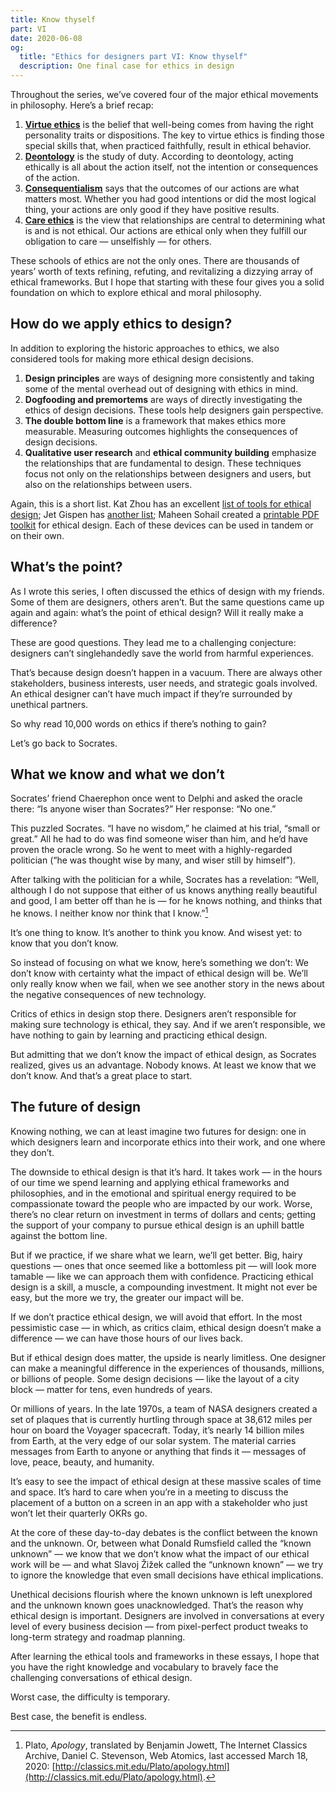 ```yaml
---
title: Know thyself
part: VI
date: 2020-06-08
og:
  title: "Ethics for designers part VI: Know thyself"
  description: One final case for ethics in design
---
```


Throughout the series, we’ve covered four of the major ethical movements in philosophy. Here’s a brief recap:

1. **[Virtue ethics](/ethics/virtue-ethics)** is the belief that well-being comes from having the right personality traits or dispositions. The key to virtue ethics is finding those special skills that, when practiced faithfully, result in ethical behavior.
2. **[Deontology](/ethics/deontology)** is the study of duty. According to deontology, acting ethically is all about the action itself, not the intention or consequences of the action.
3. **[Consequentialism](/ethics/consequentialism)** says that the outcomes of our actions are what matters most. Whether you had good intentions or did the most logical thing, your actions are only good if they have positive results.
4. **[Care ethics](/ethics/care-ethics)** is the view that relationships are central to determining what is and is not ethical. Our actions are ethical only when they fulfill our obligation to care — unselfishly — for others.

These schools of ethics are not the only ones. There are thousands of years’ worth of texts refining, refuting, and revitalizing a dizzying array of ethical frameworks. But I hope that starting with these four gives you a solid foundation on which to explore ethical and moral philosophy.


## How do we apply ethics to design?

In addition to exploring the historic approaches to ethics, we also considered tools for making more ethical design decisions.



1. **Design principles** are ways of designing more consistently and taking some of the mental overhead out of designing with ethics in mind.
2. **Dogfooding **and** premortems** are ways of directly investigating the ethics of design decisions. These tools help designers gain perspective.
3. **The double bottom line** is a framework that makes ethics more measurable. Measuring outcomes highlights the consequences of design decisions.
4. **Qualitative user research** and **ethical community building** emphasize the relationships that are fundamental to design. These techniques focus not only on the relationships between designers and users, but also on the relationships between users.

Again, this is a short list. Kat Zhou has an excellent [list of tools for ethical design](https://www.designethically.com/toolkit); Jet Gispen has [another list](https://www.ethicsfordesigners.com/tools-1); Maheen Sohail created a [printable PDF toolkit](https://drive.google.com/file/d/0B_BduP_zkbNWZWVRSkpxNGtTRG8/view) for ethical design. Each of these devices can be used in tandem or on their own.


## What’s the point?

As I wrote this series, I often discussed the ethics of design with my friends. Some of them are designers, others aren’t. But the same questions came up again and again: what’s the point of ethical design? Will it really make a difference?

These are good questions. They lead me to a challenging conjecture: designers can’t singlehandedly save the world from harmful experiences. 

That’s because design doesn’t happen in a vacuum. There are always other stakeholders, business interests, user needs, and strategic goals involved. An ethical designer can’t have much impact if they’re surrounded by unethical partners.

So why read 10,000 words on ethics if there’s nothing to gain?

Let’s go back to Socrates.


## What we know and what we don’t

Socrates’ friend Chaerephon once went to Delphi and asked the oracle there: “Is anyone wiser than Socrates?” Her response: “No one.”

This puzzled Socrates. “I have no wisdom,” he claimed at his trial, “small or great.” All he had to do was find someone wiser than him, and he’d have proven the oracle wrong. So he went to meet with a highly-regarded politician (“he was thought wise by many, and wiser still by himself”).

After talking with the politician for a while, Socrates has a revelation: “Well, although I do not suppose that either of us knows anything really beautiful and good, I am better off than he is — for he knows nothing, and thinks that he knows. I neither know nor think that I know.”[^1]

It’s one thing to know. It’s another to think you know. And wisest yet: to know that you don’t know.

So instead of focusing on what we know, here’s something we don’t: We don’t know with certainty what the impact of ethical design will be. We’ll only really know when we fail, when we see another story in the news about the negative consequences of new technology.

Critics of ethics in design stop there. Designers aren’t responsible for making sure technology is ethical, they say. And if we aren’t responsible, we have nothing to gain by learning and practicing ethical design.

But admitting that we don’t know the impact of ethical design, as Socrates realized, gives us an advantage. Nobody knows. At least we know that we don’t know. And that’s a great place to start.


## The future of design

Knowing nothing, we can at least imagine two futures for design: one in which designers learn and incorporate ethics into their work, and one where they don’t.

The downside to ethical design is that it’s hard. It takes work — in the hours of our time we spend learning and applying ethical frameworks and philosophies, and in the emotional and spiritual energy required to be compassionate toward the people who are impacted by our work. Worse, there’s no clear return on investment in terms of dollars and cents; getting the support of your company to pursue ethical design is an uphill battle against the bottom line.

But if we practice, if we share what we learn, we’ll get better. Big, hairy questions — ones that once seemed like a bottomless pit — will look more tamable — like we can approach them with confidence. Practicing ethical design is a skill, a muscle, a compounding investment. It might not ever be easy, but the more we try, the greater our impact will be.

If we don’t practice ethical design, we will avoid that effort. In the most pessimistic case — in which, as critics claim, ethical design doesn’t make a difference — we can have those hours of our lives back.

But if ethical design does matter, the upside is nearly limitless. One designer can make a meaningful difference in the experiences of thousands, millions, or billions of people. Some design decisions — like the layout of a city block — matter for tens, even hundreds of years. 

Or millions of years. In the late 1970s, a team of NASA designers created a set of plaques that is currently hurtling through space at 38,612 miles per hour on board the Voyager spacecraft. Today, it’s nearly 14 billion miles from Earth, at the very edge of our solar system. The material carries messages from Earth to anyone or anything that finds it — messages of love, peace, beauty, and humanity.

It’s easy to see the impact of ethical design at these massive scales of time and space. It’s hard to care when you’re in a meeting to discuss the placement of a button on a screen in an app with a stakeholder who just won’t let their quarterly OKRs go.

At the core of these day-to-day debates is the conflict between the known and the unknown. Or, between what Donald Rumsfield called the “known unknown” — we know that we don’t know what the impact of our ethical work will be — and what Slavoj Žižek called the “unknown known” — we try to ignore the knowledge that even small decisions have ethical implications.

Unethical decisions flourish where the known unknown is left unexplored and the unknown known goes unacknowledged. That’s the reason why ethical design is important. Designers are involved in conversations at every level of every business decision — from pixel-perfect product tweaks to long-term strategy and roadmap planning.

After learning the ethical tools and frameworks in these essays, I hope that you have the right knowledge and vocabulary to bravely face the challenging conversations of ethical design.

Worst case, the difficulty is temporary. 

Best case, the benefit is endless.

[^1]: Plato, _Apology_, translated by Benjamin Jowett, The Internet Classics Archive, Daniel C. Stevenson, Web Atomics, last accessed March 18, 2020: [http://classics.mit.edu/Plato/apology.html](http://classics.mit.edu/Plato/apology.html).